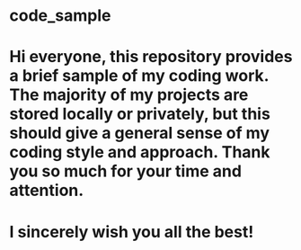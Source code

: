 # code_sample
# Hi everyone, this repository provides a brief sample of my coding work. The majority of my projects are stored locally or privately, but this should give a general sense of my coding style and approach. Thank you so much for your time and attention.

# I sincerely wish you all the best!
